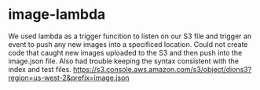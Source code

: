 # image-lambda
We used lambda as a trigger funcition to listen on our S3 file and trigger an event to push any new images into a specificed location.
Could not create code that caught new images uploaded to the S3 and then push into the image.json file. Also had trouble keeping the syntax consistent with the index and test files. 
https://s3.console.aws.amazon.com/s3/object/dions3?region=us-west-2&prefix=image.json